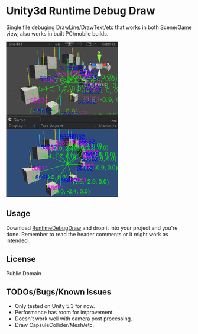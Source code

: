 # Unity3d Runtime Debug Draw

Single file debuging DrawLine/DrawText/etc that works in both Scene/Game view, also works in built PC/mobile builds.

![screenshot](Misc/screenshot.gif)

## Usage

Download [RuntimeDebugDraw](Assets/RuntimeDebugDraw.cs) and drop it into your project and you're done. Remember to read the header comments or it might work as intended.

## License

Public Domain

## TODOs/Bugs/Known Issues

* Only tested on Unity 5.3 for now.
* Performance has room for improvement.
* Doesn't work well with camera post processing.
* Draw CapsuleCollider/Mesh/etc.
